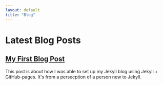 ```yaml
---
layout: default
title: "Blog"
---
```


# Latest Blog Posts

<h2><a href="https://tsdebug.github.io/blogs/">My First Blog Post</a></h2>
<p>This post is about how I was able to set up my Jekyll blog using Jekyll + GitHub-pages. It's from a persecption of a person new to Jekyll.</p>
